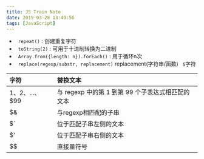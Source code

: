 ```yaml
---
title: JS Train Note
date: 2019-03-28 13:40:56
tags: [JavaScript]
---
```

- ` repeat()` : 创建重复字符
- ` toString(2)` : 可用于十进制转换为二进制
- ` Array.from({length: n}).forEach()` : 用于循环n次
- ` replace(regexp/substr, replacement)` 
  replacement(字符串/函数)
  ` $`字符

| 字符 |  替换文本 |
|:---|:------------------|
| $1、$2、...、$99 | 与 regexp 中的第 1 到第 99 个子表达式相匹配的文本 |
| $& | 与regexp相匹配的子串 |
| $` | 位于匹配子串左侧的文本 |
| $' | 位于匹配子串右侧的文本 |
| $$ | 直接量符号 |
